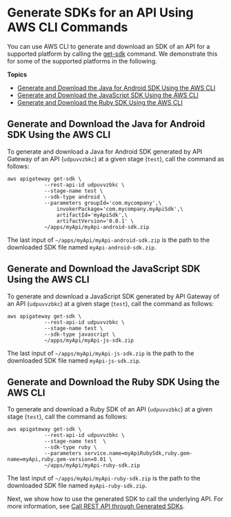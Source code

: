 # Generate SDKs for an API Using AWS CLI Commands<a name="how-to-generate-sdk-cli"></a>

You can use AWS CLI to generate and download an SDK of an API for a supported platform by calling the [get\-sdk](https://docs.aws.amazon.com/cli/latest/reference/apigateway/get-sdk.html) command\. We demonstrate this for some of the supported platforms in the following\.

**Topics**
+ [Generate and Download the Java for Android SDK Using the AWS CLI](#how-to-generate-sdk-cli-android)
+ [Generate and Download the JavaScript SDK Using the AWS CLI](#how-to-generate-sdk-cli-js)
+ [Generate and Download the Ruby SDK Using the AWS CLI](#how-to-generate-sdk-cli-ruby)

## Generate and Download the Java for Android SDK Using the AWS CLI<a name="how-to-generate-sdk-cli-android"></a>

To generate and download a Java for Android SDK generated by API Gateway of an API \(`udpuvvzbkc`\) at a given stage \(`test`\), call the command as follows:

```
aws apigateway get-sdk \
            --rest-api-id udpuvvzbkc \
            --stage-name test \
            --sdk-type android \
            --parameters groupId='com.mycompany',\
                invokerPackage='com.mycompany.myApiSdk',\ 
                artifactId='myApiSdk',\
                artifactVersion='0.0.1' \
            ~/apps/myApi/myApi-android-sdk.zip
```

The last input of `~/apps/myApi/myApi-android-sdk.zip` is the path to the downloaded SDK file named `myApi-android-sdk.zip`\.

## Generate and Download the JavaScript SDK Using the AWS CLI<a name="how-to-generate-sdk-cli-js"></a>

To generate and download a JavaScript SDK generated by API Gateway of an API \(`udpuvvzbkc`\) at a given stage \(`test`\), call the command as follows:

```
aws apigateway get-sdk \
            --rest-api-id udpuvvzbkc \
            --stage-name test \
            --sdk-type javascript \
            ~/apps/myApi/myApi-js-sdk.zip
```

The last input of `~/apps/myApi/myApi-js-sdk.zip` is the path to the downloaded SDK file named `myApi-js-sdk.zip`\.

## Generate and Download the Ruby SDK Using the AWS CLI<a name="how-to-generate-sdk-cli-ruby"></a>

To generate and download a Ruby SDK of an API \(`udpuvvzbkc`\) at a given stage \(`test`\), call the command as follows:

```
aws apigateway get-sdk \
            --rest-api-id udpuvvzbkc \
            --stage-name test  \
            --sdk-type ruby \
            --parameters service.name=myApiRubySdk,ruby.gem-name=myApi,ruby.gem-version=0.01 \
            ~/apps/myApi/myApi-ruby-sdk.zip
```

The last input of `~/apps/myApi/myApi-ruby-sdk.zip` is the path to the downloaded SDK file named `myApi-ruby-sdk.zip`\.

 Next, we show how to use the generated SDK to call the underlying API\. For more information, see [Call REST API through Generated SDKs](how-to-call-api-using-generated-sdk.md)\. 